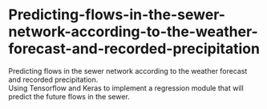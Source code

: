 # Predicting-flows-in-the-sewer-network-according-to-the-weather-forecast-and-recorded-precipitation

Predicting flows in the sewer network according to the weather
    forecast and recorded precipitation.  
Using Tensorflow and Keras to implement a regression module that will predict the future flows in the sewer.
